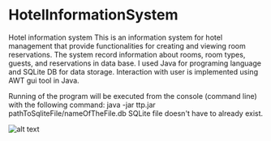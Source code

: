# HotelInformationSystem
Hotel information system
This is an information system for hotel management that provide functionalities 
for creating and viewing room reservations. The system record information about rooms, room types, 
guests, and reservations in data base. I used Java for programing language and SQLite DB for data storage.
Interaction with user is implemented using AWT gui tool in Java. 

Running of the program will be executed from the console (command line) with the following command:
java -jar ttp.jar pathToSqliteFile/nameOfTheFile.db
SQLite file doesn't have to already exist.

![alt text](http://url/to/img.png)
